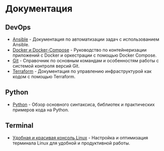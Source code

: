 # Документация

## DevOps
- [Ansible](./DevOps/Ansible.md) - Документация по автоматизации задач с использованием Ansible.
- [Docker и Docker-Compose](./DevOps/Docker%20и%20Docker-Compose.md) - Руководство по контейнеризации приложений с Docker и оркестрации с помощью Docker Compose.
- [Git](./DevOps/Git.md) - Справочник по основным командам и особенностям работы с системой контроля версий Git.
- [Terraform](./DevOps/Terraform.md) - Документация по управлению инфраструктурой как кодом с помощью Terraform.

## Python
- [Python](./Python.md) - Обзор основного синтаксиса, библиотек и практических примеров кода на Python.

## Terminal
- [Удобная и красивая консоль Linux](./Terminal/Удобная%20и%20красивая%20консоль%20Linux.md) - Настройка и оптимизация терминала Linux для удобной и продуктивной работы.

